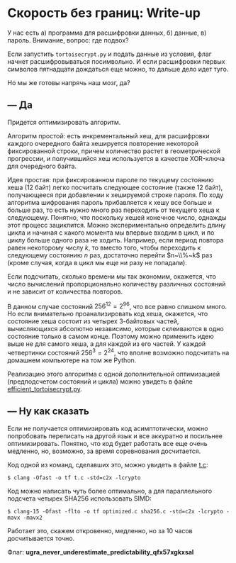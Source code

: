 # Скорость без границ: Write-up

У нас есть а) программа для расшифровки данных, б) данные, в) пароль. Внимание, вопрос: где подвох?

Если запустить `tortoisecrypt.py` и подать данные из условия, флаг начнет расшифровываться посимвольно. И если расшифровки первых символов пятнадцати дождаться еще можно, то дальше дело идет туго.

Но мы же готовы напрячь наш мозг, да?

## — Да

Придется оптимизировать алгоритм.

Алгоритм простой: есть инкрементальный хеш, для расшифровки каждого очередного байта хешируется повторение некоторой фиксированной строки, причем количество растет в геометрической прогрессии, и получившийся хеш используется в качестве XOR-ключа для очередного байта.

Идея простая: при фиксированном пароле по текущему состоянию хеша (12 байт) легко посчитать следующее состояние (также 12 байт), получающееся при добавлении к хешируемой строке пароля. По ходу алгоритма шифрования пароль прибавляется к хешу все больше и больше раз, то есть нужно много раз переходить от текущего хеша к следующему. Понятно, что поскольку хешей конечное число, однажды этот процесс зациклится. Можно экспериментально определить длину цикла и начиная с какого момента мы впервые входим в цикл, и по циклу больше одного раза не ходить. Например, если период повтора равен некоторому числу $k$, то вместо того, чтобы переходить к следующему состоянию $n$ раз, достаточно перейти $n~\\%~k$ раз (кроме случая, когда в цикл мы еще ни разу не попадали).

Если подсчитать, сколько времени мы так экономим, окажется, что число вычислений пропорционально количеству различных состояний и не зависит от количества повторов.

В данном случае состояний $256^{12} = 2^{96}$, что все равно слишком много. Но если внимательно проанализировать код хеша, окажется, что состояние хеша состоит из четырех 3-байтовых частей, вычисляющихся абсолютно независимо, которые склеиваются в одно состояние только в самом конце. Поэтому можно применить идею выше не для самого хеша, а для каждой из его частей. У каждой четвертинки состояний $256^{3} = 2^{24}$, что вполне возможно подсчитать на домашнем компьютере на том же Python.

Реализацию этого алгоритма с одной дополнительной оптимизацией (предподсчетом состояний и цикла) можно увидеть в файле [efficient_tortoisecrypt.py](efficient_tortoisecrypt.py).

## — Ну как сказать

Если не получается оптимизировать код асимптотически, можно попробовать переписать на другой язык и все аккуратно и посильнее оптимизировать. Понятно, что код будет работать все еще очень медленно, но, возможно, за время соревнования досчитается.

Код одной из команд, сделавших это, можно увидеть в файле [t.c](t.c):

```shell
$ clang -Ofast -o tf t.c -std=c2x -lcrypto
```

Код можно написать чуть более оптимально, а для параллельного подсчета четырех SHA256 использовать SIMD:

```shell
$ clang-15 -Ofast -flto -o tf optimized.c sha256.c -std=c2x -lcrypto -mavx -mavx2
```

Работает это, скажем откровенно, медленно, но за 10 часов досчитывается точно.

Флаг: **ugra_never_underestimate_predictability_qfx57xgkxsal**
